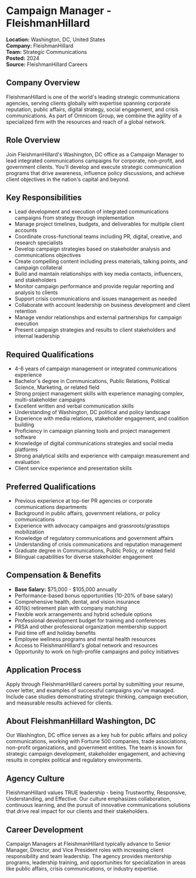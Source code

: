 # Campaign Manager - FleishmanHillard
**Location:** Washington, DC, United States  
**Company:** FleishmanHillard  
**Team:** Strategic Communications  
**Posted:** 2024  
**Source:** FleishmanHillard Careers  

## Company Overview
FleishmanHillard is one of the world's leading strategic communications agencies, serving clients globally with expertise spanning corporate reputation, public affairs, digital strategy, social engagement, and crisis communications. As part of Omnicom Group, we combine the agility of a specialized firm with the resources and reach of a global network.

## Role Overview
Join FleishmanHillard's Washington, DC office as a Campaign Manager to lead integrated communications campaigns for corporate, non-profit, and government clients. You'll develop and execute strategic communication programs that drive awareness, influence policy discussions, and achieve client objectives in the nation's capital and beyond.

## Key Responsibilities
- Lead development and execution of integrated communications campaigns from strategy through implementation
- Manage project timelines, budgets, and deliverables for multiple client accounts
- Coordinate cross-functional teams including PR, digital, creative, and research specialists
- Develop campaign strategies based on stakeholder analysis and communications objectives
- Create compelling content including press materials, talking points, and campaign collateral
- Build and maintain relationships with key media contacts, influencers, and stakeholders
- Monitor campaign performance and provide regular reporting and analysis to clients
- Support crisis communications and issues management as needed
- Collaborate with account leadership on business development and client retention
- Manage vendor relationships and external partnerships for campaign execution
- Present campaign strategies and results to client stakeholders and internal leadership

## Required Qualifications
- 4-6 years of campaign management or integrated communications experience
- Bachelor's degree in Communications, Public Relations, Political Science, Marketing, or related field
- Strong project management skills with experience managing complex, multi-stakeholder campaigns
- Excellent written and verbal communication skills
- Understanding of Washington, DC political and policy landscape
- Experience with media relations, stakeholder engagement, and coalition building
- Proficiency in campaign planning tools and project management software
- Knowledge of digital communications strategies and social media platforms
- Strong analytical skills and experience with campaign measurement and evaluation
- Client service experience and presentation skills

## Preferred Qualifications
- Previous experience at top-tier PR agencies or corporate communications departments
- Background in public affairs, government relations, or policy communications
- Experience with advocacy campaigns and grassroots/grasstops mobilization
- Knowledge of regulatory communications and government affairs
- Understanding of crisis communications and reputation management
- Graduate degree in Communications, Public Policy, or related field
- Bilingual capabilities for diverse stakeholder engagement

## Compensation & Benefits
- **Base Salary:** $75,000 - $105,000 annually
- Performance-based bonus opportunities (10-20% of base salary)
- Comprehensive health, dental, and vision insurance
- 401(k) retirement plan with company matching
- Flexible work arrangements and hybrid schedule options
- Professional development budget for training and conferences
- PRSA and other professional organization membership support
- Paid time off and holiday benefits
- Employee wellness programs and mental health resources
- Access to FleishmanHillard's global network and resources
- Opportunity to work on high-profile campaigns and policy initiatives

## Application Process
Apply through FleishmanHillard careers portal by submitting your resume, cover letter, and examples of successful campaigns you've managed. Include case studies demonstrating strategic thinking, campaign execution, and measurable results achieved for clients.

## About FleishmanHillard Washington, DC
Our Washington, DC office serves as a key hub for public affairs and policy communications, working with Fortune 500 companies, trade associations, non-profit organizations, and government entities. The team is known for strategic campaign development, stakeholder engagement, and achieving results in complex political and regulatory environments.

## Agency Culture
FleishmanHillard values TRUE leadership - being Trustworthy, Responsive, Understanding, and Effective. Our culture emphasizes collaboration, continuous learning, and the pursuit of innovative communications solutions that drive real impact for our clients and their stakeholders.

## Career Development
Campaign Managers at FleishmanHillard typically advance to Senior Manager, Director, and Vice President roles with increasing client responsibility and team leadership. The agency provides mentorship programs, leadership training, and opportunities for specialization in areas like public affairs, crisis communications, or industry expertise.